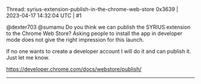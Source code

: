 Thread: syrius-extension-publish-in-the-chrome-web-store
0x3639 | 2023-04-17 14:32:04 UTC | #1

@dexter703 @sumamu Do you think we can publish the SYRIUS extension to the Chrome Web Store?  Asking people to install the app in developer mode does not give the right impression for this launch.  

If no one wants to create a developer account I will do it and can publish it.  Just let me know.  

https://developer.chrome.com/docs/webstore/publish/

-------------------------

